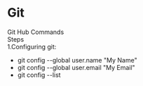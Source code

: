 # Git
Git Hub Commands
<br/>
Steps
<br/>
1.Configuring git:
 * git config --global user.name "My Name"
 * git config --global user.email "My Email"
 * git config --list

